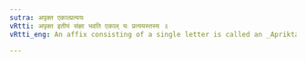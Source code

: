 ```yaml
---
sutra: अपृक्त एकाल्प्रत्ययः
vRtti: अपृक्त इतीयं संज्ञा भवति एकाल् यः प्रत्ययस्तस्य ॥
vRtti_eng: An affix consisting of a single letter is called an _Aprikta_.

---
```

